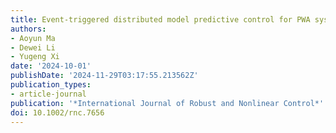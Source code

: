 ```yaml
---
title: Event-triggered distributed model predictive control for PWA systems
authors:
- Aoyun Ma
- Dewei Li
- Yugeng Xi
date: '2024-10-01'
publishDate: '2024-11-29T03:17:55.213562Z'
publication_types:
- article-journal
publication: '*International Journal of Robust and Nonlinear Control*'
doi: 10.1002/rnc.7656
---
```

